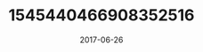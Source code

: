 ---
title: "1545440466908352516"
cover: "2017-06-26 14.21.21 1545440466908352516_46248401"
photo: "2017-06-26 14.21.21 1545440466908352516_46248401"
date: "2017-06-26"
type: "photo"
---